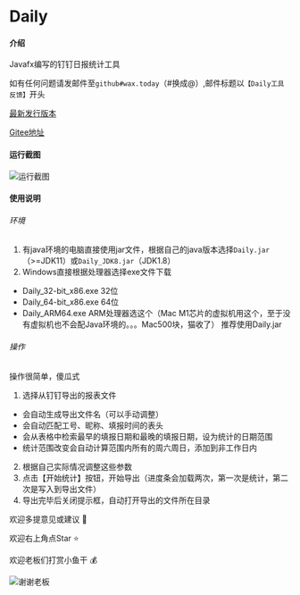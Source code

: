 # Daily

#### 介绍
Javafx编写的钉钉日报统计工具

如有任何问题请发邮件至`github#wax.today`（#换成@）,邮件标题以`【Daily工具反馈】`开头

[最新发行版本](https://github.com/WaxToday/Daily/releases/latest)

[Gitee地址](https://gitee.com/WaxToday/Daily)

#### 运行截图
![运行截图](https://raw.githubusercontent.com/WaxToday/Daily/img/Daily.jpg)

#### 使用说明

###### 环境

1. 有java环境的电脑直接使用jar文件，根据自己的java版本选择`Daily.jar`（>=JDK11）或`Daily_JDK8.jar`（JDK1.8）
2. Windows直接根据处理器选择exe文件下载
- Daily_32-bit_x86.exe 32位
- Daily_64-bit_x86.exe 64位
- Daily_ARM64.exe ARM处理器选这个（Mac M1芯片的虚拟机用这个，至于没有虚拟机也不会配Java环境的。。。Mac500块，猫收了）
推荐使用Daily.jar

###### 操作

操作很简单，傻瓜式
1. 选择从钉钉导出的报表文件
- 会自动生成导出文件名（可以手动调整）
- 会自动匹配工号、昵称、填报时间的表头
- 会从表格中检索最早的填报日期和最晚的填报日期，设为统计的日期范围
- 统计范围改变会自动计算范围内所有的周六周日，添加到非工作日内
2. 根据自己实际情况调整这些参数
3. 点击【开始统计】按钮，开始导出（进度条会加载两次，第一次是统计，第二次是写入到导出文件）
4. 导出完毕后关闭提示框，自动打开导出的文件所在目录

欢迎多提意见或建议  :clap: 

欢迎右上角点Star  :star: 

欢迎老板们打赏小鱼干  :moneybag: 

![谢谢老板](https://raw.githubusercontent.com/WaxToday/Daily/img/appreciate.jpg)
